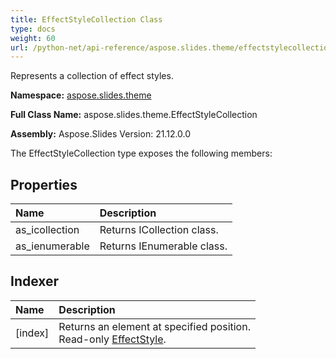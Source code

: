 ```yaml
---
title: EffectStyleCollection Class
type: docs
weight: 60
url: /python-net/api-reference/aspose.slides.theme/effectstylecollection/
---
```


Represents a collection of effect styles.

**Namespace:** [aspose.slides.theme](/slides/python-net/api-reference/aspose.slides.theme/)

**Full Class Name:** aspose.slides.theme.EffectStyleCollection

**Assembly:**  Aspose.Slides Version: 21.12.0.0

The EffectStyleCollection type exposes the following members:
## **Properties**
|**Name**|**Description**|
| :- | :- |
|as_icollection|Returns ICollection class.|
|as_ienumerable|Returns IEnumerable class.|
## **Indexer**
|**Name**|**Description**|
| :- | :- |
|[index]|Returns an element at specified position.<br/>            Read-only [EffectStyle](/slides/python-net/api-reference/aspose.slides.theme/effectstyle/).|
